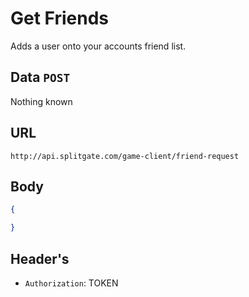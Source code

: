 # Get Friends
Adds a user onto your accounts friend list.

## Data `POST`

Nothing known

## URL

`http://api.splitgate.com/game-client/friend-request`

## Body
```json
{

}
```

## Header's
- `Authorization`: TOKEN